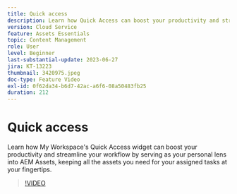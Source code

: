 ```yaml
---
title: Quick access
description: Learn how Quick Access can boost your productivity and streamline your workflow by serving as your personal lens into AEM Assets, keeping all the assets you need for your assigned tasks at your fingertips.
version: Cloud Service
feature: Assets Essentials
topic: Content Management
role: User
level: Beginner
last-substantial-update: 2023-06-27
jira: KT-13223
thumbnail: 3420975.jpeg
doc-type: Feature Video
exl-id: 0f62da34-b6d7-42ac-a6f6-08a50483fb25
duration: 212
---
```

# Quick access

Learn how My Workspace's Quick Access widget can boost your productivity and streamline your workflow by serving as your personal lens into AEM Assets, keeping all the assets you need for your assigned tasks at your fingertips.

>[!VIDEO](https://video.tv.adobe.com/v/3420975/?learn=on)

